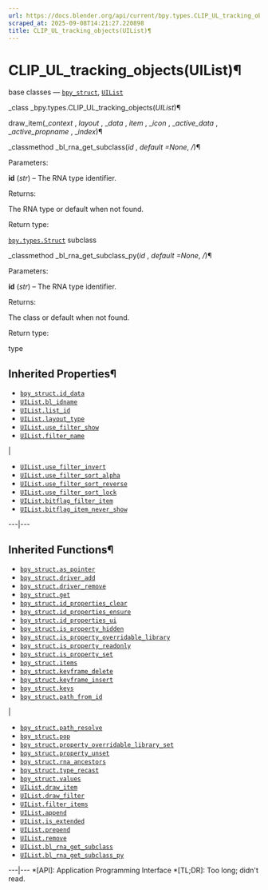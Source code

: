 ```yaml
---
url: https://docs.blender.org/api/current/bpy.types.CLIP_UL_tracking_objects.html
scraped_at: 2025-09-08T14:21:27.220898
title: CLIP_UL_tracking_objects(UIList)¶
---
```


# CLIP_UL_tracking_objects(UIList)¶  
  
base classes — [`bpy_struct`](bpy.types.bpy_struct.html#bpy.types.bpy_struct
"bpy.types.bpy_struct"), [`UIList`](bpy.types.UIList.html#bpy.types.UIList
"bpy.types.UIList")

_class _bpy.types.CLIP_UL_tracking_objects(_UIList_)¶

    

draw_item(__context_ , _layout_ , __data_ , _item_ , __icon_ , __active_data_
, __active_propname_ , __index_)¶

    

_classmethod _bl_rna_get_subclass(_id_ , _default =None_, _/_)¶

    

Parameters:

    

**id** (_str_) – The RNA type identifier.

Returns:

    

The RNA type or default when not found.

Return type:

    

[`bpy.types.Struct`](bpy.types.Struct.html#bpy.types.Struct
"bpy.types.Struct") subclass

_classmethod _bl_rna_get_subclass_py(_id_ , _default =None_, _/_)¶

    

Parameters:

    

**id** (_str_) – The RNA type identifier.

Returns:

    

The class or default when not found.

Return type:

    

type

## Inherited Properties¶

  * [`bpy_struct.id_data`](bpy.types.bpy_struct.html#bpy.types.bpy_struct.id_data "bpy.types.bpy_struct.id_data")
  * [`UIList.bl_idname`](bpy.types.UIList.html#bpy.types.UIList.bl_idname "bpy.types.UIList.bl_idname")
  * [`UIList.list_id`](bpy.types.UIList.html#bpy.types.UIList.list_id "bpy.types.UIList.list_id")
  * [`UIList.layout_type`](bpy.types.UIList.html#bpy.types.UIList.layout_type "bpy.types.UIList.layout_type")
  * [`UIList.use_filter_show`](bpy.types.UIList.html#bpy.types.UIList.use_filter_show "bpy.types.UIList.use_filter_show")
  * [`UIList.filter_name`](bpy.types.UIList.html#bpy.types.UIList.filter_name "bpy.types.UIList.filter_name")

|

  * [`UIList.use_filter_invert`](bpy.types.UIList.html#bpy.types.UIList.use_filter_invert "bpy.types.UIList.use_filter_invert")
  * [`UIList.use_filter_sort_alpha`](bpy.types.UIList.html#bpy.types.UIList.use_filter_sort_alpha "bpy.types.UIList.use_filter_sort_alpha")
  * [`UIList.use_filter_sort_reverse`](bpy.types.UIList.html#bpy.types.UIList.use_filter_sort_reverse "bpy.types.UIList.use_filter_sort_reverse")
  * [`UIList.use_filter_sort_lock`](bpy.types.UIList.html#bpy.types.UIList.use_filter_sort_lock "bpy.types.UIList.use_filter_sort_lock")
  * [`UIList.bitflag_filter_item`](bpy.types.UIList.html#bpy.types.UIList.bitflag_filter_item "bpy.types.UIList.bitflag_filter_item")
  * [`UIList.bitflag_item_never_show`](bpy.types.UIList.html#bpy.types.UIList.bitflag_item_never_show "bpy.types.UIList.bitflag_item_never_show")

  
---|---  
  
## Inherited Functions¶

  * [`bpy_struct.as_pointer`](bpy.types.bpy_struct.html#bpy.types.bpy_struct.as_pointer "bpy.types.bpy_struct.as_pointer")
  * [`bpy_struct.driver_add`](bpy.types.bpy_struct.html#bpy.types.bpy_struct.driver_add "bpy.types.bpy_struct.driver_add")
  * [`bpy_struct.driver_remove`](bpy.types.bpy_struct.html#bpy.types.bpy_struct.driver_remove "bpy.types.bpy_struct.driver_remove")
  * [`bpy_struct.get`](bpy.types.bpy_struct.html#bpy.types.bpy_struct.get "bpy.types.bpy_struct.get")
  * [`bpy_struct.id_properties_clear`](bpy.types.bpy_struct.html#bpy.types.bpy_struct.id_properties_clear "bpy.types.bpy_struct.id_properties_clear")
  * [`bpy_struct.id_properties_ensure`](bpy.types.bpy_struct.html#bpy.types.bpy_struct.id_properties_ensure "bpy.types.bpy_struct.id_properties_ensure")
  * [`bpy_struct.id_properties_ui`](bpy.types.bpy_struct.html#bpy.types.bpy_struct.id_properties_ui "bpy.types.bpy_struct.id_properties_ui")
  * [`bpy_struct.is_property_hidden`](bpy.types.bpy_struct.html#bpy.types.bpy_struct.is_property_hidden "bpy.types.bpy_struct.is_property_hidden")
  * [`bpy_struct.is_property_overridable_library`](bpy.types.bpy_struct.html#bpy.types.bpy_struct.is_property_overridable_library "bpy.types.bpy_struct.is_property_overridable_library")
  * [`bpy_struct.is_property_readonly`](bpy.types.bpy_struct.html#bpy.types.bpy_struct.is_property_readonly "bpy.types.bpy_struct.is_property_readonly")
  * [`bpy_struct.is_property_set`](bpy.types.bpy_struct.html#bpy.types.bpy_struct.is_property_set "bpy.types.bpy_struct.is_property_set")
  * [`bpy_struct.items`](bpy.types.bpy_struct.html#bpy.types.bpy_struct.items "bpy.types.bpy_struct.items")
  * [`bpy_struct.keyframe_delete`](bpy.types.bpy_struct.html#bpy.types.bpy_struct.keyframe_delete "bpy.types.bpy_struct.keyframe_delete")
  * [`bpy_struct.keyframe_insert`](bpy.types.bpy_struct.html#bpy.types.bpy_struct.keyframe_insert "bpy.types.bpy_struct.keyframe_insert")
  * [`bpy_struct.keys`](bpy.types.bpy_struct.html#bpy.types.bpy_struct.keys "bpy.types.bpy_struct.keys")
  * [`bpy_struct.path_from_id`](bpy.types.bpy_struct.html#bpy.types.bpy_struct.path_from_id "bpy.types.bpy_struct.path_from_id")

|

  * [`bpy_struct.path_resolve`](bpy.types.bpy_struct.html#bpy.types.bpy_struct.path_resolve "bpy.types.bpy_struct.path_resolve")
  * [`bpy_struct.pop`](bpy.types.bpy_struct.html#bpy.types.bpy_struct.pop "bpy.types.bpy_struct.pop")
  * [`bpy_struct.property_overridable_library_set`](bpy.types.bpy_struct.html#bpy.types.bpy_struct.property_overridable_library_set "bpy.types.bpy_struct.property_overridable_library_set")
  * [`bpy_struct.property_unset`](bpy.types.bpy_struct.html#bpy.types.bpy_struct.property_unset "bpy.types.bpy_struct.property_unset")
  * [`bpy_struct.rna_ancestors`](bpy.types.bpy_struct.html#bpy.types.bpy_struct.rna_ancestors "bpy.types.bpy_struct.rna_ancestors")
  * [`bpy_struct.type_recast`](bpy.types.bpy_struct.html#bpy.types.bpy_struct.type_recast "bpy.types.bpy_struct.type_recast")
  * [`bpy_struct.values`](bpy.types.bpy_struct.html#bpy.types.bpy_struct.values "bpy.types.bpy_struct.values")
  * [`UIList.draw_item`](bpy.types.UIList.html#bpy.types.UIList.draw_item "bpy.types.UIList.draw_item")
  * [`UIList.draw_filter`](bpy.types.UIList.html#bpy.types.UIList.draw_filter "bpy.types.UIList.draw_filter")
  * [`UIList.filter_items`](bpy.types.UIList.html#bpy.types.UIList.filter_items "bpy.types.UIList.filter_items")
  * [`UIList.append`](bpy.types.UIList.html#bpy.types.UIList.append "bpy.types.UIList.append")
  * [`UIList.is_extended`](bpy.types.UIList.html#bpy.types.UIList.is_extended "bpy.types.UIList.is_extended")
  * [`UIList.prepend`](bpy.types.UIList.html#bpy.types.UIList.prepend "bpy.types.UIList.prepend")
  * [`UIList.remove`](bpy.types.UIList.html#bpy.types.UIList.remove "bpy.types.UIList.remove")
  * [`UIList.bl_rna_get_subclass`](bpy.types.UIList.html#bpy.types.UIList.bl_rna_get_subclass "bpy.types.UIList.bl_rna_get_subclass")
  * [`UIList.bl_rna_get_subclass_py`](bpy.types.UIList.html#bpy.types.UIList.bl_rna_get_subclass_py "bpy.types.UIList.bl_rna_get_subclass_py")

  
---|---
  *[API]: Application Programming Interface
  *[TL;DR]: Too long; didn't read.


